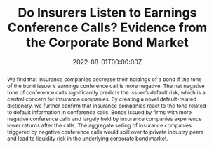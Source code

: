 ---
title: 'Do Insurers Listen to Earnings Conference Calls? Evidence from the Corporate Bond Market'

# Authors
# If you created a profile for a user (e.g. the default `admin` user), write the username (folder name) here
# and it will be replaced with their full name and linked to their profile.
authors:
  - Jie Cao 
  - Gang Li
  - Russell Wermers
  - Xintong Zhan
  - admin

# Author notes (optional)
# author_notes:
#   - 'Equal contribution'
#   - 'Equal contribution'

date: '2022-08-01T00:00:00Z'
# doi: '10.2139/ssrn.3881497'

# Schedule page publish date (NOT publication's date).
# publishDate: '2017-01-01T00:00:00Z'

# Publication type.
# Legend: 0 = Uncategorized; 1 = Conference paper; 2 = Journal article;
# 3 = Preprint / Working Paper; 4 = Report; 5 = Book; 6 = Book section;
# 7 = Thesis; 8 = Patent
publication_types: ['3']

# Publication name and optional abbreviated publication name.
publication: "Working Paper"
# publication_short:

# Abstract
abstract: We find that insurance companies decrease their holdings of a bond if the tone of the bond issuer’s earnings conference call is more negative. The net negative tone of conference calls significantly predicts the issuer’s default risk, which is a central concern for insurance companies. By creating a novel default-related dictionary, we further confirm that insurance companies react to the tone related to default information in conference calls. Bonds issued by firms with more negative conference calls and largely held by insurance companies experience lower returns after the calls. The aggregate selling of insurance companies triggered by negative conference calls would spill over to private industry peers and lead to liquidity risk in the underlying corporate bond market.

# Summary. An optional shortened abstract.
summary: _CFRI & CIRF (2023), XJTLU AI and Big Data in Accounting and Finance (2023), MIT Asia Accounting Conference (2023), CFAM (2023, scheduled), AFA (2024, scheduled)_

tags: [Corporate bonds, insurance companies, earnings conference calls, linguistic tone, default risks]

# Display this page in the Featured widget?
featured: false

# Custom links (uncomment lines below)
# links:
# - name: Custom Link
#   url: http://example.org

url_pdf: ''
url_code: ''
url_dataset: ''
url_poster: ''
url_project: ''
url_slides: ''
url_source: ''
url_video: ''
---